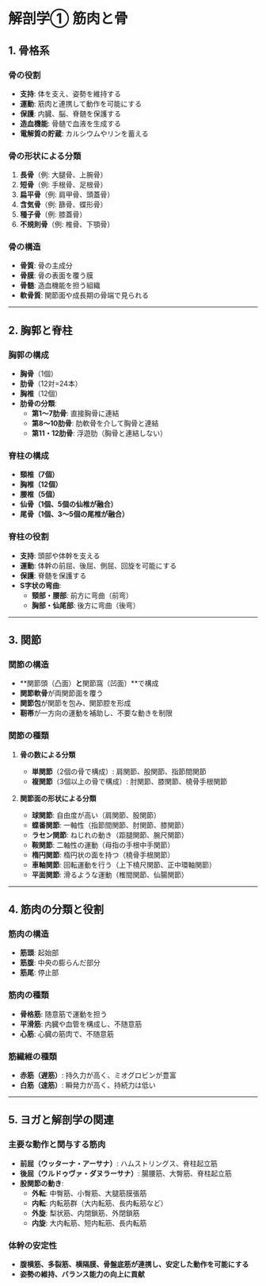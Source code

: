 # 解剖学① 筋肉と骨

## 1. 骨格系

### 骨の役割
- **支持**: 体を支え、姿勢を維持する
- **運動**: 筋肉と連携して動作を可能にする
- **保護**: 内臓、脳、脊髄を保護する
- **造血機能**: 骨髄で血液を生成する
- **電解質の貯蔵**: カルシウムやリンを蓄える

### 骨の形状による分類
1. **長骨**（例: 大腿骨、上腕骨）
2. **短骨**（例: 手根骨、足根骨）
3. **扁平骨**（例: 肩甲骨、頭蓋骨）
4. **含気骨**（例: 篩骨、蝶形骨）
5. **種子骨**（例: 膝蓋骨）
6. **不規則骨**（例: 椎骨、下顎骨）

### 骨の構造
- **骨質**: 骨の主成分
- **骨膜**: 骨の表面を覆う膜
- **骨髄**: 造血機能を担う組織
- **軟骨質**: 関節面や成長期の骨端で見られる

---

## 2. 胸郭と脊柱

### 胸郭の構成
- **胸骨**（1個）
- **肋骨**（12対=24本）
- **胸椎**（12個）
- **肋骨の分類**:
    - **第1〜7肋骨**: 直接胸骨に連結
    - **第8〜10肋骨**: 肋軟骨を介して胸骨と連結
    - **第11・12肋骨**: 浮遊肋（胸骨と連結しない）

### 脊柱の構成
- **頸椎（7個）**
- **胸椎（12個）**
- **腰椎（5個）**
- **仙骨（1個、5個の仙椎が融合）**
- **尾骨（1個、3〜5個の尾椎が融合）**

### 脊柱の役割
- **支持**: 頭部や体幹を支える
- **運動**: 体幹の前屈、後屈、側屈、回旋を可能にする
- **保護**: 脊髄を保護する
- **S字状の弯曲**:
    - **頸部・腰部**: 前方に弯曲（前弯）
    - **胸部・仙尾部**: 後方に弯曲（後弯）

---

## 3. 関節

### 関節の構造
- **関節頭（凸面）**と**関節窩（凹面）**で構成
- **関節軟骨**が両関節面を覆う
- **関節包**が関節を包み、関節腔を形成
- **靭帯**が一方向の運動を補助し、不要な動きを制限

### 関節の種類
1. **骨の数による分類**
    - **単関節**（2個の骨で構成）: 肩関節、股関節、指節間関節
    - **複関節**（3個以上の骨で構成）: 肘関節、膝関節、橈骨手根関節

2. **関節面の形状による分類**
    - **球関節**: 自由度が高い（肩関節、股関節）
    - **蝶番関節**: 一軸性（指節間関節、肘関節、膝関節）
    - **ラセン関節**: ねじれの動き（距腿関節、腕尺関節）
    - **鞍関節**: 二軸性の運動（母指の手根中手関節）
    - **楕円関節**: 楕円状の面を持つ（橈骨手根関節）
    - **車軸関節**: 回転運動を行う（上下橈尺関節、正中環軸関節）
    - **平面関節**: 滑るような運動（椎間関節、仙腸関節）

---

## 4. 筋肉の分類と役割

### 筋肉の構造
- **筋頭**: 起始部
- **筋腹**: 中央の膨らんだ部分
- **筋尾**: 停止部

### 筋肉の種類
- **骨格筋**: 随意筋で運動を担う
- **平滑筋**: 内臓や血管を構成し、不随意筋
- **心筋**: 心臓の筋肉で、不随意筋

### 筋繊維の種類
- **赤筋（遅筋）**: 持久力が高く、ミオグロビンが豊富
- **白筋（速筋）**: 瞬発力が高く、持続力は低い

---

## 5. ヨガと解剖学の関連

### 主要な動作と関与する筋肉
- **前屈（ウッターナ・アーサナ）**: ハムストリングス、脊柱起立筋
- **後屈（ウルドゥヴァ・ダヌラーサナ）**: 腸腰筋、大臀筋、脊柱起立筋
- **股関節の動き**:
    - **外転**: 中臀筋、小臀筋、大腿筋膜張筋
    - **内転**: 内転筋群（大内転筋、長内転筋など）
    - **外旋**: 梨状筋、内閉鎖筋、外閉鎖筋
    - **内旋**: 大内転筋、短内転筋、長内転筋

### 体幹の安定性
- **腹横筋、多裂筋、横隔膜、骨盤底筋が連携し、安定した動作を可能にする**
- **姿勢の維持、バランス能力の向上に貢献**
